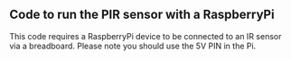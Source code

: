 ## Code to run the PIR sensor with a RaspberryPi

This code requires a RaspberryPi device to be connected to an IR sensor via
a breadboard. Please note you should use the 5V PIN in the Pi.
